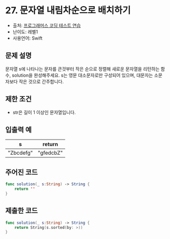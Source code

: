 # 27. 문자열 내림차순으로 배치하기     

- 출처: [프로그래머스 코딩 테스트 연습](https://programmers.co.kr/learn/challenges)
- 난이도: 레벨1
- 사용언어: Swift



## 문제 설명  

문자열 s에 나타나는 문자를 큰것부터 작은 순으로 정렬해 새로운 문자열을 리턴하는 함수, solution을 완성해주세요.
s는 영문 대소문자로만 구성되어 있으며, 대문자는 소문자보다 작은 것으로 간주합니다.



## 제한 조건   

- str은 길이 1 이상인 문자열입니다.



## 입출력 예  

| s         | return    |
| --------- | --------- |
| "Zbcdefg" | "gfedcbZ" |



## 주어진 코드  

~~~swift
func solution(_ s:String) -> String {
    return ''
}
~~~



## 제출한 코드  
   
~~~swift
func solution(_ s:String) -> String {
    return String(s.sorted(by: >))
}
~~~
